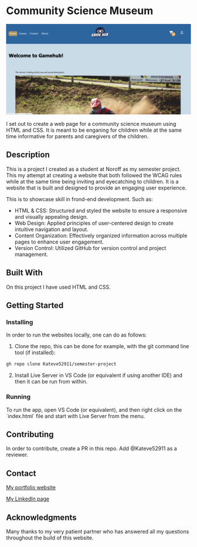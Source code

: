 # Community Science Museum

![image](https://github.com/Kateve52911/javascript1-assignment/blob/main/images/Gamehub-screenshot.png)

I set out to create a web page for a community science museum using HTML and CSS. It is meant to be enganing for children while at the same time informative for parents and caregivers of the children. 

## Description
This is a project I created as a student at Noroff as my semester project. This my attempt at creating a website that both followed the WCAG rules while at the same time being inviting and eyecatching to children. It is a website that is built and designed to provide an engaging user experience.  

This is to showcase skill in frond-end development. Such as:
- HTML & CSS: Structured and styled the website to ensure a responsive and visually appealing design.
- Web Design: Applied principles of user-centered design to create intuitive navigation and layout.
- Content Organization: Effectively organized information across multiple pages to enhance user engagement.
- Version Control: Utilized GitHub for version control and project management.

## Built With

On this project I have used HTML and CSS. 

## Getting Started

### Installing
In order to run the websites locally, one can do as follows:

1. Clone the repo, this can be done for example, with the git command line tool (if installed):

```bash
gh repo clone Kateve52911/semester-project
```

2. Install Live Server in VS Code (or equivalent if using another IDE) and then it can be run from within.


### Running

To run the app, open VS Code (or equivalent), and then right click on the ´index.html´ file and start with Live Server from the menu.


## Contributing

In order to contribute, create a PR in this repo. Add @Kateve52911 as a reviewer. 

## Contact

[My portfolio website](www.kathrinesportfolio.netlify.app)

[My LinkedIn page](www.linkedin.com/in/kathrine-mellem-evensen-6855b612b)



## Acknowledgments

Many thanks to my very patient partner who has answered all my questions throughout the build of this website. 





